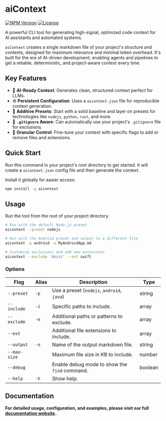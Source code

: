 # aiContext

[![NPM Version](https://img.shields.io/npm/v/aicontext.svg)](https://www.npmjs.com/package/aicontext)
[![License](https://img.shields.io/npm/l/aicontext.svg)](https://github.com/your-username/aicontext/blob/main/LICENSE)

A powerful CLI tool for generating high-signal, optimized code context for AI assistants and automated systems.

`aiContext` creates a single markdown file of your project's structure and contents, designed for maximum relevance and minimal token overhead. It's built for the era of AI-driven development, enabling agents and pipelines to get a reliable, deterministic, and project-aware context every time.

## Key Features

-   🤖 **AI-Ready Context**: Generates clean, structured context perfect for LLMs.
-   ⚙️ **Persistent Configuration**: Uses a `aicontext.json` file for reproducible context generation.
-   🧩 **Additive Presets**: Start with a solid baseline and layer on presets for technologies like `nodejs`, `python`, `rust`, and more.
-   📄 **`.gitignore` Aware**: Can automatically use your project's `.gitignore` file for exclusions.
-   🔧 **Granular Control**: Fine-tune your context with specific flags to add or remove files and extensions.

## Quick Start

Run this command in your project's root directory to get started. It will create a `aicontext.json` config file and then generate the context.

Install it globally for easier access:

```bash
npm install -g aicontext
```

## Usage

Run the tool from the root of your project directory.

```bash
# Run with the default Node.js preset
aicontext --preset nodejs

# Run with the Android preset and output to a different file
aicontext -p android -o MyAndroidApp.md

# Customize exclusions and add new extensions
aicontext --exclude 'docs/' --ext swift
```

### Options

| Flag                 | Alias | Description                                        | Type    |
| -------------------- | ----- | -------------------------------------------------- | ------- |
| `--preset`           | `-p`  | Use a preset (`nodejs`, `android`, `java`)         | string  |
| `--include`          | `-i`  | Specific paths to include.                         | array   |
| `--exclude`          | `-e`  | Additional paths or patterns to exclude.           | array   |
| `--ext`              |       | Additional file extensions to include.             | array   |
| `--output`           | `-o`  | Name of the output markdown file.                  | string  |
| `--max-size`         |       | Maximum file size in KB to include.                | number  |
| `--debug`            |       | Enable debug mode to show the `find` command.      | boolean |
| `--help`             | `-h`  | Show help.                                         |         |


## Documentation

**For detailed usage, configuration, and examples, please visit our full [documentation website](https://docs.mgks.dev/create-context/).**.
